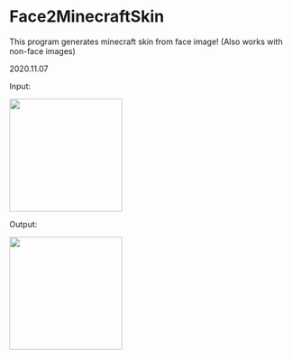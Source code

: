# Face2MinecraftSkin
This program generates minecraft skin from face image! (Also works with non-face images)

2020.11.07

Input:

<img src="https://github.com/piz2a/Face2MinecraftSkin/assets/43025513/bee59769-c4a4-4072-957a-d478bb7fad24" width="200px" height="200px">

Output:

<img src="https://github.com/piz2a/Face2MinecraftSkin/assets/43025513/fe4bec80-8762-4ae8-8048-b5b7fb10e24c" width="200px" height="200px">

